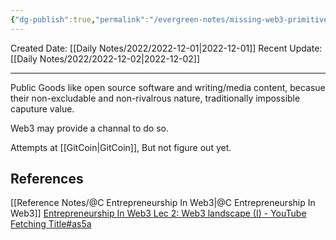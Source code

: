 ```yaml
---
{"dg-publish":true,"permalink":"/evergreen-notes/missing-web3-primitive-capture-value-from-public-goods-web3/"}
---
```



Created Date: [[Daily Notes/2022/2022-12-01\|2022-12-01]]
Recent Update: [[Daily Notes/2022/2022-12-02\|2022-12-02]]

---
Public Goods like open source software and writing/media content, becasue their non-excludable and non-rivalrous nature, traditionally impossible caputure value.

Web3 may provide a channal to do so. 

Attempts at [[GitCoin\|GitCoin]], But not figure out yet.







## References
[[Reference Notes/@C Entrepreneurship In Web3\|@C Entrepreneurship In Web3]]
 [Entrepreneurship In Web3 Lec 2: Web3 landscape (I) - YouTube](https://www.youtube.com/watch?v=YWo2zM-0SDI)
[Fetching Title#as5a](https://gitcoin.co)